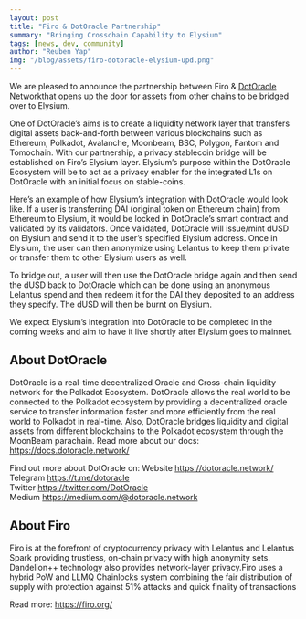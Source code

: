 ```yaml
---
layout: post
title: "Firo & DotOracle Partnership"
summary: "Bringing Crosschain Capability to Elysium"
tags: [news, dev, community]
author: "Reuben Yap"
img: "/blog/assets/firo-dotoracle-elysium-upd.png"
---
```

We are pleased to announce the partnership between Firo & [DotOracle Network](https://dotoracle.network/)that opens up the door for assets from other chains to be bridged over to Elysium. 

One of DotOracle’s aims is to create a liquidity network layer that transfers digital assets back-and-forth between various blockchains such as Ethereum, Polkadot, Avalanche, Moonbeam, BSC, Polygon, Fantom and Tomochain. With our partnership, a privacy stablecoin bridge will be established on Firo’s Elysium layer. Elysium’s purpose within the DotOracle Ecosystem will be to act as a privacy enabler for the integrated L1s on DotOracle with an initial focus on stable-coins. 

Here’s an example of how Elysium’s integration with DotOracle would look like. If a user is transferring DAI (original token on Ethereum chain) from Ethereum to Elysium, it would be locked in DotOracle’s smart contract and validated by its validators. Once validated, DotOracle will issue/mint dUSD on Elysium and send it to the user’s specified Elysium address. Once in Elysium, the user can then anonymize using Lelantus to keep them private or transfer them to other Elysium users as well.

To bridge out, a user will then use the DotOracle bridge again and then send the dUSD back to DotOracle which can be done using an anonymous Lelantus spend and then redeem it for the DAI they deposited to an address they specify. The dUSD will then be burnt on Elysium.

We expect Elysium’s integration into DotOracle to be completed in the coming weeks and aim to have it live shortly after Elysium goes to mainnet.

## About DotOracle  

DotOracle is a real-time decentralized Oracle and Cross-chain liquidity network for the Polkadot Ecosystem. DotOracle allows the real world to be connected to the Polkadot ecosystem by providing a decentralized oracle service to transfer information faster and more efficiently from the real world to Polkadot in real-time. Also, DotOracle bridges liquidity and digital assets from different blockchains to the Polkadot ecosystem through the MoonBeam parachain. Read more about our docs: https://docs.dotoracle.network/

Find out more about DotOracle on:
Website https://dotoracle.network/  
Telegram https://t.me/dotoracle  
Twitter https://twitter.com/DotOracle  
Medium https://medium.com/@dotoracle.network  

## About Firo  

Firo is at the forefront of cryptocurrency privacy with Lelantus and Lelantus Spark providing trustless, on-chain privacy with high anonymity sets. Dandelion++ technology also provides network-layer privacy.Firo uses a hybrid PoW and LLMQ Chainlocks system combining the fair distribution of supply with protection against 51% attacks and quick finality of transactions  

Read more: https://firo.org/
